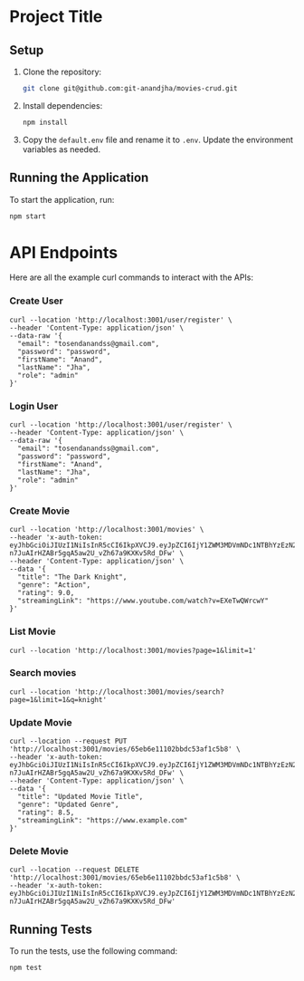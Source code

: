 # Project Title

## Setup

1. Clone the repository:
   ```sh
   git clone git@github.com:git-anandjha/movies-crud.git
   ```
2. Install dependencies:
   ```sh
   npm install
   ```
3. Copy the `default.env` file and rename it to `.env`. Update the environment variables as needed.

## Running the Application

To start the application, run:

```sh
npm start
```

# API Endpoints

Here are all the example curl commands to interact with the APIs:

### Create User

```
curl --location 'http://localhost:3001/user/register' \
--header 'Content-Type: application/json' \
--data-raw '{
  "email": "tosendanandss@gmail.com",
  "password": "password",
  "firstName": "Anand",
  "lastName": "Jha",
  "role": "admin"
}'
```

### Login User

```
curl --location 'http://localhost:3001/user/register' \
--header 'Content-Type: application/json' \
--data-raw '{
  "email": "tosendanandss@gmail.com",
  "password": "password",
  "firstName": "Anand",
  "lastName": "Jha",
  "role": "admin"
}'
```

### Create Movie

```
curl --location 'http://localhost:3001/movies' \
--header 'x-auth-token: eyJhbGciOiJIUzI1NiIsInR5cCI6IkpXVCJ9.eyJpZCI6IjY1ZWM3MDVmNDc1NTBhYzEzN2I0MTkxNiIsImVtYWlsIjoidG9zZW5kYW5hc3NuZHNzQGdtYWlsLmNvbSIsImlhdCI6MTcwOTk5NDA3OX0.vH-n7JuAIrHZABr5gqA5aw2U_vZh67a9KXKv5Rd_DFw' \
--header 'Content-Type: application/json' \
--data '{
  "title": "The Dark Knight",
  "genre": "Action",
  "rating": 9.0,
  "streamingLink": "https://www.youtube.com/watch?v=EXeTwQWrcwY"
}'
```

### List Movie

```
curl --location 'http://localhost:3001/movies?page=1&limit=1'
```

### Search movies

```
curl --location 'http://localhost:3001/movies/search?page=1&limit=1&q=knight'
```

### Update Movie

```
curl --location --request PUT 'http://localhost:3001/movies/65eb6e11102bbdc53af1c5b8' \
--header 'x-auth-token: eyJhbGciOiJIUzI1NiIsInR5cCI6IkpXVCJ9.eyJpZCI6IjY1ZWM3MDVmNDc1NTBhYzEzN2I0MTkxNiIsImVtYWlsIjoidG9zZW5kYW5hc3NuZHNzQGdtYWlsLmNvbSIsImlhdCI6MTcwOTk5NDA3OX0.vH-n7JuAIrHZABr5gqA5aw2U_vZh67a9KXKv5Rd_DFw' \
--header 'Content-Type: application/json' \
--data '{
  "title": "Updated Movie Title",
  "genre": "Updated Genre",
  "rating": 8.5,
  "streamingLink": "https://www.example.com"
}'
```

### Delete Movie

```
curl --location --request DELETE 'http://localhost:3001/movies/65eb6e11102bbdc53af1c5b8' \
--header 'x-auth-token: eyJhbGciOiJIUzI1NiIsInR5cCI6IkpXVCJ9.eyJpZCI6IjY1ZWM3MDVmNDc1NTBhYzEzN2I0MTkxNiIsImVtYWlsIjoidG9zZW5kYW5hc3NuZHNzQGdtYWlsLmNvbSIsImlhdCI6MTcwOTk5NDA3OX0.vH-n7JuAIrHZABr5gqA5aw2U_vZh67a9KXKv5Rd_DFw'
```

## Running Tests

To run the tests, use the following command:

```
npm test
```
